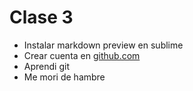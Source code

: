 # Clase 3

- Instalar markdown preview en sublime
- Crear cuenta en [github.com](https://github.com)
- Aprendi git
- Me mori de hambre
